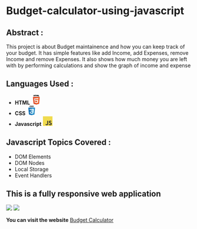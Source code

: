 # Budget-calculator-using-javascript
<h2> Abstract :</h2>
<p> This project is about Budget maintainence and how you can keep track of your budget. It has simple features like add Income, add Expenses, remove Income and remove Expenses. It also shows how much money you are left with by performing calculations and show the graph of income and expense</p>

<h2>Languages Used : </h2>
<ul>
  <li><b>HTML</b> <img alt="HTML5" width="26px" src="https://raw.githubusercontent.com/github/explore/80688e429a7d4ef2fca1e82350fe8e3517d3494d/topics/html/html.png" /></li>
  <li><b>CSS</b> <img alt="CSS3" width="26px" src="https://raw.githubusercontent.com/github/explore/80688e429a7d4ef2fca1e82350fe8e3517d3494d/topics/css/css.png" /></li>
  <li><b>Javascript</b> <img alt="JavaScript" width="26px" src="https://raw.githubusercontent.com/github/explore/80688e429a7d4ef2fca1e82350fe8e3517d3494d/topics/javascript/javascript.png" /></li>
 </ul>
 
 <h2>Javascript Topics Covered :</h2>
 <ul>
  <li>DOM Elements</li>
  <li>DOM Nodes</li>
  <li>Local Storage</li>
  <li>Event Handlers</li>
  </ul>
  
<h2>This is a fully responsive web application</h2>
<p>
<img src="https://user-images.githubusercontent.com/65955929/110600980-82929500-81aa-11eb-93eb-f01f9a3629bd.png" width="50%" />

<img src="https://user-images.githubusercontent.com/65955929/110601174-ac4bbc00-81aa-11eb-8a97-3a4722c69ab3.png" width="50%" />
</p>

**You can visit the website** [Budget Calculator](https://yashbrid03.github.io/Budget-calculator/)
